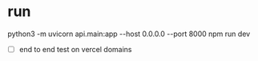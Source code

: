 # run

python3 -m uvicorn api.main:app --host 0.0.0.0 --port 8000
npm run dev

- [ ] end to end test on vercel domains
